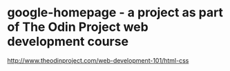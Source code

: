 # google-homepage - a project as part of The Odin Project web development course
http://www.theodinproject.com/web-development-101/html-css
